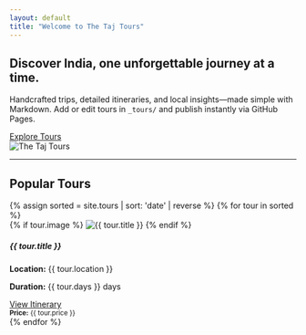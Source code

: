 ```yaml
---
layout: default
title: "Welcome to The Taj Tours"
---
```


<section class="container my-5">
  <div class="row align-items-center mb-4">
    <div class="col-lg-7">
      <h1 class="display-5 fw-bold">Discover India, one unforgettable journey at a time.</h1>
      <p class="lead">Handcrafted trips, detailed itineraries, and local insights—made simple with Markdown. Add or edit tours in <code>_tours/</code> and publish instantly via GitHub Pages.</p>
      <a class="btn btn-primary btn-lg" href="#tours">Explore Tours</a>
    </div>
    <div class="col-lg-5 text-center mt-4 mt-lg-0">
      <img src="{{ '/assets/images/hero.svg' | relative_url }}" alt="The Taj Tours" class="img-fluid">
    </div>
  </div>

  <hr class="my-5">

  <h2 id="tours" class="mb-4">Popular Tours</h2>
  <div class="row g-4">
    {% assign sorted = site.tours | sort: 'date' | reverse %}
    {% for tour in sorted %}
    <div class="col-md-6 col-lg-4">
      <div class="card h-100 shadow-sm">
        {% if tour.image %}
        <img src="{{ tour.image | relative_url }}" class="card-img-top" alt="{{ tour.title }}">
        {% endif %}
        <div class="card-body d-flex flex-column">
          <h5 class="card-title">{{ tour.title }}</h5>
          <p class="card-text mb-2"><strong>Location:</strong> {{ tour.location }}</p>
          <p class="card-text"><strong>Duration:</strong> {{ tour.days }} days</p>
          <div class="mt-auto d-grid">
            <a href="{{ tour.url | relative_url }}" class="btn btn-outline-primary">View Itinerary</a>
          </div>
        </div>
        <div class="card-footer bg-white">
          <small class="text-muted"><strong>Price:</strong> {{ tour.price }}</small>
        </div>
      </div>
    </div>
    {% endfor %}
  </div>
</section>
